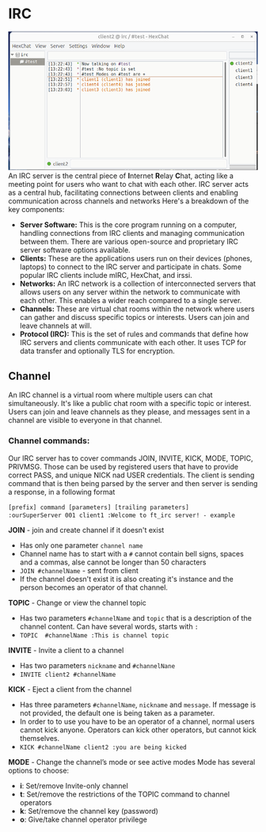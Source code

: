 # IRC

![""](HexChat.png)
An IRC server is the central piece of **I**nternet **R**elay **C**hat, acting like a meeting point for users who want to chat with each other. IRC server acts as a central hub, facilitating connections between clients and enabling communication across channels 
and networks Here's a breakdown of the key components:
- **Server Software:** This is the core program running on a computer, handling connections from IRC clients and managing communication between them. There are various open-source and proprietary IRC server software options available.
- **Clients:** These are the applications users run on their devices (phones, laptops) to connect to the IRC server and participate in chats. Some popular IRC clients include mIRC, HexChat, and irssi.
- **Networks:** An IRC network is a collection of interconnected servers that allows users on any server within the network to communicate with each other. This enables a wider reach compared to a single server.
- **Channels:** These are virtual chat rooms within the network where users can gather and discuss specific topics or interests. Users can join and leave channels at will.
- **Protocol (IRC):** This is the set of rules and commands that define how IRC servers and clients communicate with each other. It uses TCP for data transfer and optionally TLS for encryption.

## Channel
An IRC channel is a virtual room where multiple users can chat simultaneously. It's like a public chat room with a specific topic or interest. Users can join and leave channels as they please, and messages sent in a channel are visible to everyone in that channel. 
### Channel commands:
Our IRC server has to cover commands JOIN, INVITE, KICK, MODE, TOPIC, PRIVMSG. Those can be used by registered users that have to provide correct PASS, and unique NICK nad USER credentials.
The client is sending command that is then being parsed by the server and then server is sending a response, in a following format

```
[prefix] command [parameters] [trailing parameters]
:ourSuperServer 001 client1 :Welcome to ft_irc server! - example
```

 **JOIN** - join and create channel if it doesn't exist
  - Has only one parameter `channel name` 
   - Channel name has to start with a `#` cannot contain bell signs, spaces and a commas, alse cannot be longer than 50 characters </br>
   - `JOIN #channelName` - sent from client 
   -  If the channel doesn't exist it is also creating it's instance and the person becomes an operator of that channel.
     
**TOPIC** - Change or view the channel topic 
  
 -  Has two parameters `#channelName` and  `topic` that is a description of the channel content. Can have several words, starts with `:`
 -  `TOPIC  #channelName :This is channel topic`
   
**INVITE** - Invite a client to a channel
  
  - Has two parameters `nickname` and  `#channelNane`
  - `INVITE client2 #channelName`

**KICK** -  Eject a client from the channel
  - Has three parameters `#channelName`, `nickname` and `message`. If message is not provided, the default one is being taken as a parameter.
  - In order to to use you have to be an operator of a channel, normal users cannot kick anyone. Operators can kick other operators, but cannot kick themselves.
  - `KICK #channelName client2 :you are being kicked`

**MODE** - Change the channel’s mode or see active modes
Mode has several options to choose:
  - **i**: Set/remove Invite-only channel
  - **t**: Set/remove the restrictions of the TOPIC command to channel
operators
  - **k**: Set/remove the channel key (password)
  - **o**: Give/take channel operator privilege
    



